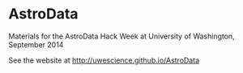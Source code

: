 AstroData
=========

Materials for the AstroData Hack Week at University of Washington, September 2014

See the website at http://uwescience.github.io/AstroData